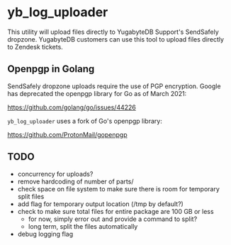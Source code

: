 # yb_log_uploader

This utility will upload files directly to YugabyteDB Support's SendSafely dropzone. YugabyteDB customers can use this tool to upload files directly to Zendesk tickets.


## Openpgp in Golang

SendSafely dropzone uploads require the use of PGP encryption. Google has deprecated the openpgp library for Go as of March 2021:

https://github.com/golang/go/issues/44226


`yb_log_uploader` uses a fork of Go's openpgp library:

https://github.com/ProtonMail/gopenpgp


## TODO

- concurrency for uploads?
- remove hardcoding of number of parts/
- check space on file system to make sure there is room for temporary split files
- add flag for temporary output location (/tmp by default?)
- check to make sure total files for entire package are 100 GB or less
  - for now, simply error out and provide a command to split?
  - long term, split the files automatically
- debug logging flag
